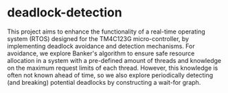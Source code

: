 # deadlock-detection

This project aims to enhance the functionality of a real-time operating system (RTOS) designed for the TM4C123G micro-controller, by implementing deadlock avoidance and detection mechanisms. For avoidance, we explore Banker's algorithm to ensure safe resource allocation in a system with a pre-defined amount of threads and knowledge on the maximum request limits of each thread. However, this knowledge is often not known ahead of time, so we also explore periodically detecting (and breaking) potential deadlocks by constructing a wait-for graph.
